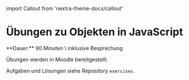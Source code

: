 import Callout from 'nextra-theme-docs/callout'

# Übungen zu Objekten in JavaScript

<Callout>
  **Dauer:** 90 Minuten \
  inklusive Besprechung
</Callout>

Übungen werden in Moodle bereitgestellt.

Aufgaben und Lösungen siehe Repository `exercises`.